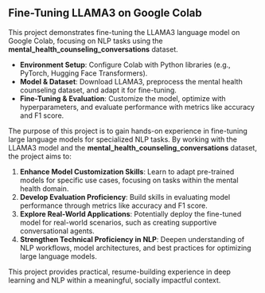 

## Fine-Tuning LLAMA3 on Google Colab

This project demonstrates fine-tuning the LLAMA3 language model on Google Colab, focusing on NLP tasks using the **mental_health_counseling_conversations** dataset. 

- **Environment Setup**: Configure Colab with Python libraries (e.g., PyTorch, Hugging Face Transformers).
- **Model & Dataset**: Download LLAMA3, preprocess the mental health counseling dataset, and adapt it for fine-tuning.
- **Fine-Tuning & Evaluation**: Customize the model, optimize with hyperparameters, and evaluate performance with metrics like accuracy and F1 score.

The purpose of this project is to gain hands-on experience in fine-tuning large language models for specialized NLP tasks. By working with the LLAMA3 model and the **mental_health_counseling_conversations** dataset, the project aims to:

1. **Enhance Model Customization Skills**: Learn to adapt pre-trained models for specific use cases, focusing on tasks within the mental health domain.
2. **Develop Evaluation Proficiency**: Build skills in evaluating model performance through metrics like accuracy and F1 score.
3. **Explore Real-World Applications**: Potentially deploy the fine-tuned model for real-world scenarios, such as creating supportive conversational agents.
4. **Strengthen Technical Proficiency in NLP**: Deepen understanding of NLP workflows, model architectures, and best practices for optimizing large language models.

This project provides practical, resume-building experience in deep learning and NLP within a meaningful, socially impactful context.
